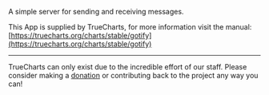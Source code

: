 A simple server for sending and receiving messages.

This App is supplied by TrueCharts, for more information visit the manual: [https://truecharts.org/charts/stable/gotify](https://truecharts.org/charts/stable/gotify)

---

TrueCharts can only exist due to the incredible effort of our staff.
Please consider making a [donation](https://truecharts.org/sponsor) or contributing back to the project any way you can!
